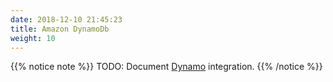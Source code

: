 ```yaml
---
date: 2018-12-10 21:45:23
title: Amazon DynamoDb
weight: 10
---
```


{{% notice note %}}
TODO: Document [Dynamo](https://docs.aws.amazon.com/step-functions/latest/dg/connectors-ddb.html) integration.
{{% /notice %}}